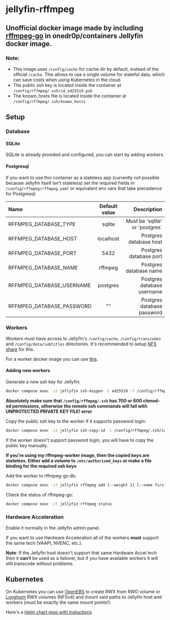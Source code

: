 # jellyfin-rffmpeg

## Unofficial docker image made by including [rffmpeg-go](https://github.com/aleksasiriski/rffmpeg-go) in onedr0p/containers Jellyfin docker image.

### Note: 
* This image uses `/config/cache` for cache dir by default, instead of the official `/cache`. This allows to use a single volume for stateful data, which can save costs when using Kubernetes in the cloud.
* The public ssh key is located inside the container at `/config/rffmpeg/.ssh/id_ed25519.pub`
* The known_hosts file is located inside the container at `/config/rffmpeg/.ssh/known_hosts`

## Setup

### Database

#### SQLite

SQLite is already provided and configured, you can start by adding workers.

#### Postgresql

If you want to use this container as a stateless app (currently not possible because Jellyfin itself isn't stateless) set the required fields in `/config/rffmpeg/rffmpeg.yaml` or equivalent env vars that take precedence for Postgresql:

| Name | Default value | Description |
| :---- | :----: | ----: | 
| RFFMPEG_DATABASE_TYPE | sqlite | Must be 'sqlite' or 'postgres` |
| RFFMPEG_DATABASE_HOST | localhost | Postgres database host |
| RFFMPEG_DATABASE_PORT | 5432 | Postgres database port |
| RFFMPEG_DATABASE_NAME | rffmpeg | Postgres database name |
| RFFMPEG_DATABASE_USERNAME | postgres | Postgres database username |
| RFFMPEG_DATABASE_PASSWORD | "" | Postgres database password |

### Workers

Workers must have access to Jellyfin's `/config/cache`, `/config/transcodes` and `/config/data/subtitles` directories. It's recommended to setup [NFS share](https://github.com/aleksasiriski/rffmpeg-go/blob/main/docker-compose.example.yml) for this.

For a worker docker image you can use [this](https://github.com/aleksasiriski/rffmpeg-worker).

#### Adding new workers

Generate a new ssh key for Jellyfin:
```bash
docker compose exec -it jellyfin ssh-keygen -t ed25519 -f /config/rffmpeg/.ssh/id_ed25519 -q -N ""
```

**Absolutely make sure that `/config/rffmpeg/.ssh` has 700 or 600 chmod-ed permissions, otherwise the remote ssh commands will fail with UNPROTECTED PRIVATE KEY FILE! error**

Copy the public ssh key to the worker if it supports password login:
```bash
docker compose exec -it jellyfin ssh-copy-id -i /config/rffmpeg/.ssh/id_ed25519.pub root@<worker_ip_address>
```

If the worker doesn't support password login, you will have to copy the public key manually.

**If you're using my rffmpeg-worker image, then the copied keys are stateless. Either add a volume to `/etc/authorized_keys` or make a file binding for the required ssh keys**

Add the worker to rffmpeg-go db:
```bash
docker compose exec -it jellyfin rffmpeg add [--weight 1] [--name first_worker] <worker_ip_address>
```

Check the status of rffmpeg-go:

```bash
docker compose exec -it jellyfin rffmpeg status
```

### Hardware Acceleration

Enable it normally in the Jellyfin admin panel.

If you want to use Hardware Acceleration all of the workers **must** support the same tech (VAAPI, NVENC, etc.).

**Note**: If the Jellyfin host doesn't support that same Hardware Accel tech then it **can't** be used as a failover, but if you have available workers it will still transcode without problems.

## Kubernetes

On Kubernetes you can use [OpenEBS](https://github.com/openebs/dynamic-nfs-provisioner) to create RWX from RWO volume or [Longhorn](https://longhorn.io) RWX volumes (NFSv4) and mount said paths to Jellyfin host and workers (must be exactly the same mount points!).

Here's a [Helm chart repo with instuctions](https://github.com/aleksasiriski/jellyfin-kubernetes)